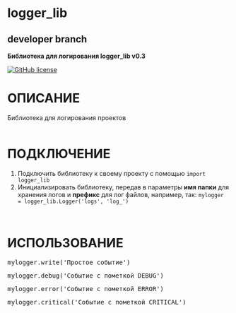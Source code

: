 # logger_lib
## developer branch

<b>Библиотека для логирования logger_lib
v0.3</b>

<a href="https://github.com/iamantonreznik/logger_lib/blob/main/LICENSE"><img alt="GitHub license" src="https://img.shields.io/github/license/iamantonreznik/logger_lib?style=for-the-badge"></a><br>
# ОПИСАНИЕ

Библиотека для логирования проектов
<br><br>
# ПОДКЛЮЧЕНИЕ

1. Подключить библиотеку к своему проекту с помощью `import logger_lib`
2. Инициализировать библиотеку, передав в параметры **имя папки** для хранения логов и **префикс** для лог файлов, например,  так: `mylogger = logger_lib.Logger('logs', 'log_')`
<br>

# ИСПОЛЬЗОВАНИЕ

<pre>
mylogger.write('Простое событие')
</pre>
<pre>
mylogger.debug('Событие с пометкой DEBUG')
</pre>
<pre>
mylogger.error('Событие с пометкой ERROR')
</pre>
<pre>
mylogger.critical('Событие с пометкой CRITICAL')
</pre>
